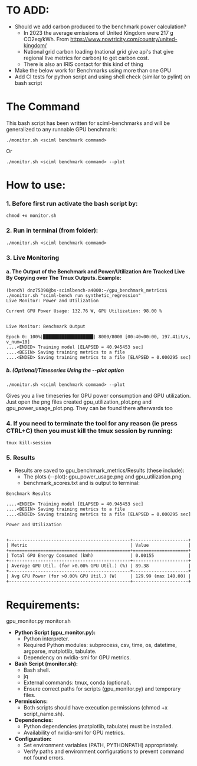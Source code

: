 # TO ADD:
- Should we add carbon produced to the benchmark power calculation?
	- In 2023 the average emissions of United Kingdom were 217 g CO2eq/kWh. From <https://www.nowtricity.com/country/united-kingdom/>
 	- National grid carbon loading (national grid give api's that give regional live metrics for carbon) to get carbon cost.
  	- There is also an IRIS contact for this kind of thing
- Make the below work for Benchmarks using more than one GPU
- Add CI tests for python script and using shell check (similar to pylint) on bash script 

The Command
===========
This bash script has been written for sciml-benchmarks and will be generalized to any runnable GPU benchmark:

```
./monitor.sh <sciml benchmark command>
```

Or 

```
./monitor.sh <sciml benchmark command> --plot
```

# How to use:
### 1. Before first run activate the bash script by:

```
chmod +x monitor.sh
```

### 2. Run in terminal (from folder):

```
./monitor.sh <sciml benchmark command> 
```

### 3.  Live Monitoring

####		a. The Output of the Benchmark and Power/Utilization Are Tracked Live By Copying over The Tmux Outputs. Example:

```
(bench) dnz75396@bs-scimlbench-a4000:~/gpu_benchmark_metrics$ ./monitor.sh "sciml-bench run synthetic_regression"
Live Monitor: Power and Utilization

Current GPU Power Usage: 132.76 W, GPU Utilization: 98.00 %


Live Monitor: Benchmark Output

Epoch 0: 100%|███████████████████| 8000/8000 [00:40<00:00, 197.41it/s, v_num=10]
....<ENDED> Training model [ELAPSED = 40.945453 sec]
....<BEGIN> Saving training metrics to a file
....<ENDED> Saving training metrics to a file [ELAPSED = 0.000295 sec]
```   

#####		b. (Optional)Timeseries Using the --plot option
  
```
./monitor.sh <sciml benchmark command> --plot
```

Gives you a live timeseries for GPU power consumption and GPU utilization. Just open the png files created gpu_utilization_plot.png and gpu_power_usage_plot.png. They can be found there afterwards too

### 4. If you need to terminate the tool for any reason (ie press CTRL+C) then you must kill the tmux session by running:

```
tmux kill-session
```
### 5. Results 

* Results are saved to gpu_benchmark_metrics/Results (these include):
	* The plots (--plot): gpu_power_usage.png and gpu_utilization.png
 	* benchmark_scores.txt and is output to terminal:
```
Benchmark Results

....<ENDED> Training model [ELAPSED = 40.945453 sec]
....<BEGIN> Saving training metrics to a file
....<ENDED> Saving training metrics to a file [ELAPSED = 0.000295 sec]

Power and Utilization


+----------------------------------------------+---------------------+          
| Metric                                       | Value               |          
+==============================================+=====================+          
| Total GPU Energy Consumed (kWh)              | 0.00155             |          
+----------------------------------------------+---------------------+          
| Average GPU Util. (for >0.00% GPU Util.) (%) | 89.38               |          
+----------------------------------------------+---------------------+          
| Avg GPU Power (for >0.00% GPU Util.) (W)     | 129.99 (max 140.00) |          
+----------------------------------------------+---------------------+ 
```
# Requirements:
gpu_monitor.py 
monitor.sh


* **Python Script (gpu_monitor.py):**
	* Python interpreter.
	* Required Python modules: subprocess, csv, time, os, datetime, argparse, matplotlib, tabulate.
	* Dependency on nvidia-smi for GPU metrics.
* **Bash Script (monitor.sh):**
	* Bash shell.
 	* jq
	* External commands: tmux, conda (optional).
	* Ensure correct paths for scripts (gpu_monitor.py) and temporary files.
* **Permissions:**
	* Both scripts should have execution permissions (chmod +x script_name.sh).
* **Dependencies:**
	* Python dependencies (matplotlib, tabulate) must be installed.
	* Availability of nvidia-smi for GPU metrics.
* **Configuration:**
	* Set environment variables (PATH, PYTHONPATH) appropriately.
	* Verify paths and environment configurations to prevent command not found errors.
